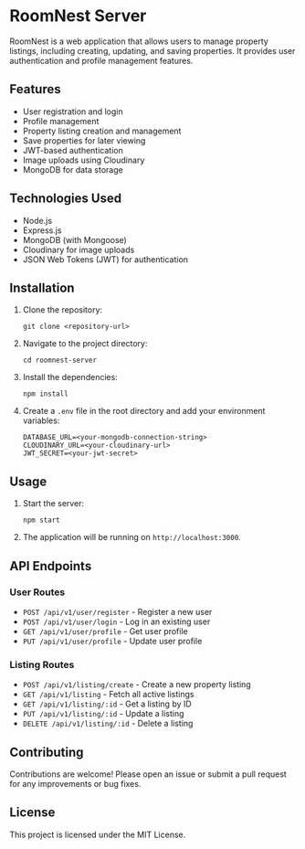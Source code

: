 # RoomNest Server

RoomNest is a web application that allows users to manage property listings, including creating, updating, and saving properties. It provides user authentication and profile management features.

## Features

- User registration and login
- Profile management
- Property listing creation and management
- Save properties for later viewing
- JWT-based authentication
- Image uploads using Cloudinary
- MongoDB for data storage

## Technologies Used

- Node.js
- Express.js
- MongoDB (with Mongoose)
- Cloudinary for image uploads
- JSON Web Tokens (JWT) for authentication

## Installation

1. Clone the repository:
   ```
   git clone <repository-url>
   ```

2. Navigate to the project directory:
   ```
   cd roomnest-server
   ```

3. Install the dependencies:
   ```
   npm install
   ```

4. Create a `.env` file in the root directory and add your environment variables:
   ```
   DATABASE_URL=<your-mongodb-connection-string>
   CLOUDINARY_URL=<your-cloudinary-url>
   JWT_SECRET=<your-jwt-secret>
   ```

## Usage

1. Start the server:
   ```
   npm start
   ```

2. The application will be running on `http://localhost:3000`.

## API Endpoints

### User Routes

- `POST /api/v1/user/register` - Register a new user
- `POST /api/v1/user/login` - Log in an existing user
- `GET /api/v1/user/profile` - Get user profile
- `PUT /api/v1/user/profile` - Update user profile

### Listing Routes

- `POST /api/v1/listing/create` - Create a new property listing
- `GET /api/v1/listing` - Fetch all active listings
- `GET /api/v1/listing/:id` - Get a listing by ID
- `PUT /api/v1/listing/:id` - Update a listing
- `DELETE /api/v1/listing/:id` - Delete a listing

## Contributing

Contributions are welcome! Please open an issue or submit a pull request for any improvements or bug fixes.

## License

This project is licensed under the MIT License.